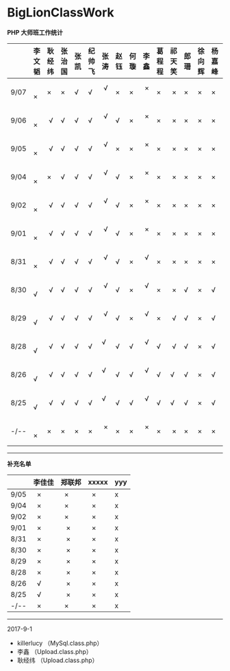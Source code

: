 # BigLionClassWork
**PHP 大师班工作统计**

    | 李文韬 | 耿经纬 | 张治国 | 张凯 | 纪帅飞 | 张涛 | 赵钰 | 何璇 | 李鑫 | 葛程程 | 祁天笑 | 郎珊 | 徐向辉 | 杨嘉峰 | 乔晨华 | 师高明 | （次数）
----|-------|--------|-------|------|--------|-----|------|------|-----|-------|--------|------|-------|-------|--------|-------|------
9/07 |   ×  |    ×   |   ×   |   √  |   √    |  √  |   ×  |   ×  |  ×  |   ×   |    ×   |   ×  |   ×   |   ×   |    ×   |    ×  |   12
9/06 |   ×  |    √   |   √   |   √  |   √    |  √  |   √  |   ×  |  ×  |   ×   |    ×   |   ×  |   ×   |   ×   |    ×   |    ×  |   11
9/05 |   ×  |    √   |   √   |   √  |   √    |  √  |   ×  |   ×  |  ×  |   ×   |    ×   |   ×  |   ×   |   ×   |    ×   |    ×  |   10
9/04 |   ×  |    ×   |   √   |   √  |   √    |  √  |   √  |   ×  |  ×  |   ×   |    ×   |   ×  |   ×   |   ×   |    ×   |    ×  |   9
9/02 |   ×  |    √   |   √   |   √  |   √    |  √  |   √  |   ×  |  ×  |   ×   |    ×   |   ×  |   ×   |   ×   |    ×   |    ×  |   8
9/01 |   ×  |    √   |   √   |   √  |   √    |  √  |   √  |   ×  |  ×  |   ×   |    ×   |   ×  |   ×   |   ×   |    ×   |    ×  |   7
8/31 |   ×  |    √   |   √   |   √  |   √    |  √  |   √  |   ×  |  √  |   ×   |    ×   |   ×  |   ×   |   ×   |    ×   |    ×  |   6
8/30 |   √  |    √   |   √   |   √  |   √    |  √  |   √  |   ×  |  √  |   ×   |    ×   |   √  |   ×   |   √   |    ×   |    ×  |   5
8/29 |   √  |    √   |   √   |   √  |   √    |  √  |   √  |   ×  |  √  |   ×   |    √   |   √  |   ×   |   √   |    ×   |    √  |   4
8/28 |   √  |    √   |   √   |   √  |   √    |  √  |   √  |   √  |  √  |   √   |    √   |   √  |   ×   |   √   |    ×   |    √  |   3
8/26 |   √  |    √   |   √   |   √  |   √    |  √  |   √  |   √  |  √  |   √   |    √   |   √  |   ×   |   √   |    ×   |    √  |   2
8/25 |   √  |    √   |   √   |   √  |   √    |  √  |   √  |   √  |  √  |   √   |    √   |   √  |   ×   |   √   |    ×   |    √  |   1
-/-- |   ×  |    ×   |   ×   |   ×  |   ×    |  ×  |   ×  |   ×  |  ×  |   ×   |    ×   |   ×  |   ×   |   ×   |    ×   |    ×  |   N

---

**补充名单**

    | 李佳佳 | 郑联邦 | xxxxx | yyy
----|-------|--------|-------|------
9/05 |   ×  |    ×   |   ×   | x
9/04 |   ×  |    ×   |   ×   | x  
9/02 |   ×  |    ×   |   ×   | x  
9/01 |   ×  |    ×   |   ×   | x  
8/31 |   ×  |    ×   |   ×   | x  
8/30 |   ×  |    ×   |   ×   | x 
8/29 |   ×  |    ×   |   ×   | x  
8/28 |   ×  |    ×   |   ×   | x 
8/26 |   √  |    ×   |   ×   | x  
8/25 |   √  |    ×   |   ×   | x  
-/-- |   ×  |    ×   |   ×   | x 

---

2017-9-1 
- killerlucy （MySql.class.php）
- 李鑫 （Upload.class.php）
- 耿经纬 （Upload.class.php）


